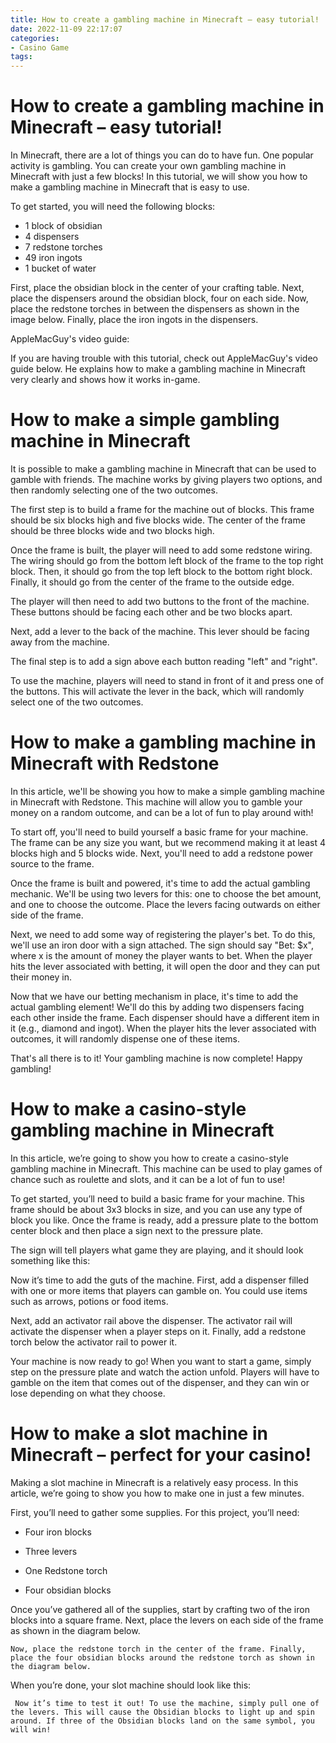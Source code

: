 ```yaml
---
title: How to create a gambling machine in Minecraft – easy tutorial!
date: 2022-11-09 22:17:07
categories:
- Casino Game
tags:
---
```



#  How to create a gambling machine in Minecraft – easy tutorial!

In Minecraft, there are a lot of things you can do to have fun. One popular activity is gambling. You can create your own gambling machine in Minecraft with just a few blocks! In this tutorial, we will show you how to make a gambling machine in Minecraft that is easy to use.

To get started, you will need the following blocks:

- 1 block of obsidian
- 4 dispensers
- 7 redstone torches
- 49 iron ingots
- 1 bucket of water

First, place the obsidian block in the center of your crafting table. Next, place the dispensers around the obsidian block, four on each side. Now, place the redstone torches in between the dispensers as shown in the image below. Finally, place the iron ingots in the dispensers.








AppleMacGuy's video guide: 

 

  

If you are having trouble with this tutorial, check out AppleMacGuy's video guide below. He explains how to make a gambling machine in Minecraft very clearly and shows how it works in-game.

#  How to make a simple gambling machine in Minecraft

It is possible to make a gambling machine in Minecraft that can be used to gamble with friends. The machine works by giving players two options, and then randomly selecting one of the two outcomes.

The first step is to build a frame for the machine out of blocks. This frame should be six blocks high and five blocks wide. The center of the frame should be three blocks wide and two blocks high.

Once the frame is built, the player will need to add some redstone wiring. The wiring should go from the bottom left block of the frame to the top right block. Then, it should go from the top left block to the bottom right block. Finally, it should go from the center of the frame to the outside edge.

The player will then need to add two buttons to the front of the machine. These buttons should be facing each other and be two blocks apart.

Next, add a lever to the back of the machine. This lever should be facing away from the machine.

The final step is to add a sign above each button reading "left" and "right".

To use the machine, players will need to stand in front of it and press one of the buttons. This will activate the lever in the back, which will randomly select one of the two outcomes.

#  How to make a gambling machine in Minecraft with Redstone

In this article, we'll be showing you how to make a simple gambling machine in Minecraft with Redstone. This machine will allow you to gamble your money on a random outcome, and can be a lot of fun to play around with!

To start off, you'll need to build yourself a basic frame for your machine. The frame can be any size you want, but we recommend making it at least 4 blocks high and 5 blocks wide. Next, you'll need to add a redstone power source to the frame.

Once the frame is built and powered, it's time to add the actual gambling mechanic. We'll be using two levers for this: one to choose the bet amount, and one to choose the outcome. Place the levers facing outwards on either side of the frame.

Next, we need to add some way of registering the player's bet. To do this, we'll use an iron door with a sign attached. The sign should say "Bet: $x", where x is the amount of money the player wants to bet. When the player hits the lever associated with betting, it will open the door and they can put their money in.

Now that we have our betting mechanism in place, it's time to add the actual gambling element! We'll do this by adding two dispensers facing each other inside the frame. Each dispenser should have a different item in it (e.g., diamond and ingot). When the player hits the lever associated with outcomes, it will randomly dispense one of these items.

That's all there is to it! Your gambling machine is now complete! Happy gambling!

#  How to make a casino-style gambling machine in Minecraft

In this article, we’re going to show you how to create a casino-style gambling machine in Minecraft. This machine can be used to play games of chance such as roulette and slots, and it can be a lot of fun to use!

To get started, you’ll need to build a basic frame for your machine. This frame should be about 3x3 blocks in size, and you can use any type of block you like. Once the frame is ready, add a pressure plate to the bottom center block and then place a sign next to the pressure plate.

The sign will tell players what game they are playing, and it should look something like this:

Now it’s time to add the guts of the machine. First, add a dispenser filled with one or more items that players can gamble on. You could use items such as arrows, potions or food items.

Next, add an activator rail above the dispenser. The activator rail will activate the dispenser when a player steps on it. Finally, add a redstone torch below the activator rail to power it.

Your machine is now ready to go! When you want to start a game, simply step on the pressure plate and watch the action unfold. Players will have to gamble on the item that comes out of the dispenser, and they can win or lose depending on what they choose.

#  How to make a slot machine in Minecraft – perfect for your casino!

Making a slot machine in Minecraft is a relatively easy process. In this article, we’re going to show you how to make one in just a few minutes.

First, you’ll need to gather some supplies. For this project, you’ll need:

- Four iron blocks

- Three levers

- One Redstone torch

- Four obsidian blocks

Once you’ve gathered all of the supplies, start by crafting two of the iron blocks into a square frame. Next, place the levers on each side of the frame as shown in the diagram below.







  

 

 

 

	Now, place the redstone torch in the center of the frame. Finally, place the four obsidian blocks around the redstone torch as shown in the diagram below.


When you’re done, your slot machine should look like this:



	 Now it’s time to test it out! To use the machine, simply pull one of the levers. This will cause the Obsidian blocks to light up and spin around. If three of the Obsidian blocks land on the same symbol, you will win!